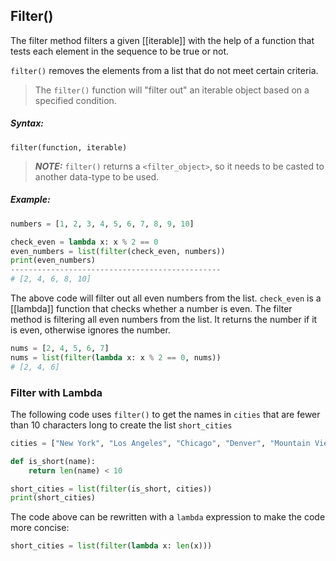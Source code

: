 ## Filter()
The filter method filters a given [[iterable]]  with the help of a function that tests each element in the sequence to be true or not.

`filter()` removes the elements from a list that do not meet certain criteria.

> The `filter()` function will "filter out" an iterable object based on a specified condition.

##### Syntax:
`filter(function, iterable)`

> ***NOTE:*** `filter()` returns a `<filter_object>`, so it needs to be casted to another data-type to be used.


##### Example:
```py
numbers = [1, 2, 3, 4, 5, 6, 7, 8, 9, 10]

check_even = lambda x: x % 2 == 0
even_numbers = list(filter(check_even, numbers))
print(even_numbers)
-----------------------------------------------
# [2, 4, 6, 8, 10]

```
The above code will filter out all even numbers from the list.
`check_even` is a [[lambda]] function that checks whether a number is even.
The filter method is filtering all even numbers from the list.
It returns the number if it is even, otherwise ignores the number.


```py
nums = [2, 4, 5, 6, 7]
nums = list(filter(lambda x: x % 2 == 0, nums))
# [2, 4, 6]
```

### Filter with Lambda
The following code uses `filter()` to get the names in `cities` that are fewer than 10 characters long to create the list `short_cities`
```py
cities = ["New York", "Los Angeles", "Chicago", "Denver", "Mountain View", "Boston"]

def is_short(name):
	return len(name) < 10

short_cities = list(filter(is_short, cities))
print(short_cities)
```
The code above can be rewritten with a `lambda` expression to make the code more concise:
```py
short_cities = list(filter(lambda x: len(x)))